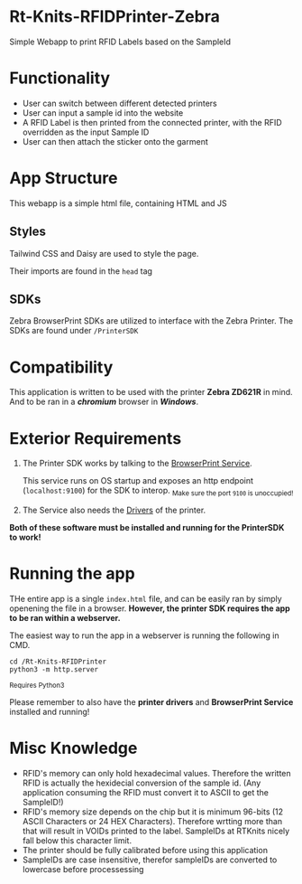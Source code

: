# Rt-Knits-RFIDPrinter-Zebra

Simple Webapp to print RFID Labels based on the SampleId

# Functionality

- User can switch between different detected printers
- User can input a sample id into the website
- A RFID Label is then printed from the connected printer, with the RFID overridden as the input Sample ID
- User can then attach the sticker onto the garment

# App Structure

This webapp is a simple html file, containing HTML and JS

## Styles

Tailwind CSS and Daisy are used to style the page.

Their imports are found in the `head` tag

## SDKs

Zebra BrowserPrint SDKs are utilized to interface with the Zebra Printer. The SDKs are found under `/PrinterSDK`

# Compatibility

This application is written to be used with the printer **Zebra ZD621R** in mind. And to be ran in a **_chromium_** browser in **_Windows_**.

# Exterior Requirements

1. The Printer SDK works by talking to the [BrowserPrint Service](https://www.zebra.com/us/en/support-downloads/printer-software/by-request-software.html).

   This service runs on OS startup and exposes an http endpoint (`localhost:9100`) for the SDK to interop.
   <sub>Make sure the port `9100` is unoccupied!</sub>

2. The Service also needs the [Drivers](https://www.zebra.com/us/en/support-downloads/printers/desktop/zd621.html) of the printer.

**Both of these software must be installed and running for the PrinterSDK to work!**

# Running the app

THe entire app is a single `index.html` file, and can be easily ran by simply openening the file in a browser. **However, the printer SDK requires the app to be ran within a webserver.**

The easiest way to run the app in a webserver is running the following in CMD.

```
cd /Rt-Knits-RFIDPrinter
python3 -m http.server
```

<sub>Requires Python3</sub>

Please remember to also have the **printer drivers** and **BrowserPrint Service** installed and running!

# Misc Knowledge

- RFID's memory can only hold hexadecimal values. Therefore the written RFID is actually the hexidecial conversion of the sample id. (Any application consuming the RFID must convert it to ASCII to get the SampleID!)
- RFID's memory size depends on the chip but it is minimum 96-bits (12 ASCII Characters or 24 HEX Characters). Therefore wrtting more than that will result in VOIDs printed to the label. SampleIDs at RTKnits nicely fall below this character limit.
- The printer should be fully calibrated before using this application
- SampleIDs are case insensitive, therefor sampleIDs are converted to lowercase before processessing
